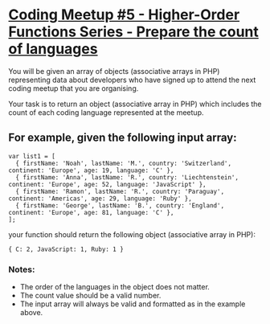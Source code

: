 # [Coding Meetup #5 - Higher-Order Functions Series - Prepare the count of languages](https://www.codewars.com/kata/coding-meetup-number-5-higher-order-functions-series-prepare-the-count-of-languages) #

You will be given an array of objects (associative arrays in PHP) representing data about developers who have signed up to attend the next coding meetup that you are organising.

Your task is to return an object (associative array in PHP) which includes the count of each coding language represented at the meetup.

## For example, given the following input array: ##

    var list1 = [
      { firstName: 'Noah', lastName: 'M.', country: 'Switzerland', continent: 'Europe', age: 19, language: 'C' },
      { firstName: 'Anna', lastName: 'R.', country: 'Liechtenstein', continent: 'Europe', age: 52, language: 'JavaScript' },
      { firstName: 'Ramon', lastName: 'R.', country: 'Paraguay', continent: 'Americas', age: 29, language: 'Ruby' },
      { firstName: 'George', lastName: 'B.', country: 'England', continent: 'Europe', age: 81, language: 'C' },
    ];

your function should return the following object (associative array in PHP):

    { C: 2, JavaScript: 1, Ruby: 1 }

### Notes: ###

* The order of the languages in the object does not matter.
* The count value should be a valid number.
* The input array will always be valid and formatted as in the example above.

